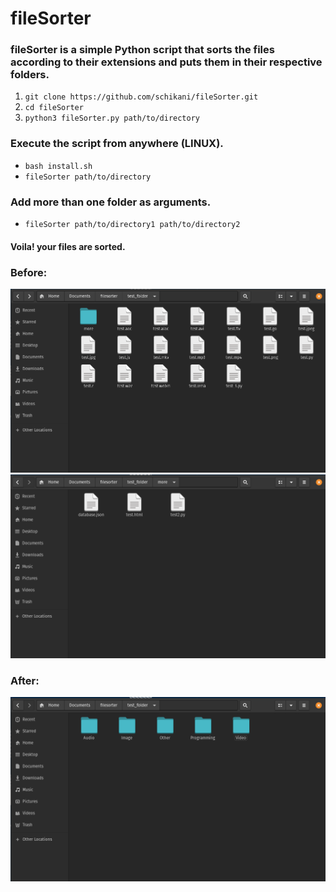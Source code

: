 # fileSorter
### fileSorter is a simple Python script that sorts the files according to their extensions and puts them in their respective folders.

1. `git clone https://github.com/schikani/fileSorter.git`
2. `cd fileSorter`
3. `python3 fileSorter.py path/to/directory`

### Execute the script from anywhere (LINUX).

* `bash install.sh`
* `fileSorter path/to/directory` 

### Add more than one folder as arguments.
* `fileSorter path/to/directory1 path/to/directory2`

#### Voila! your files are sorted.

### Before:
![alt text](https://github.com/schikani/fileSorter/blob/main/img/1.png)
![alt text](https://github.com/schikani/fileSorter/blob/main/img/2.png)

### After:
![alt text](https://github.com/schikani/fileSorter/blob/main/img/sorted.png)


